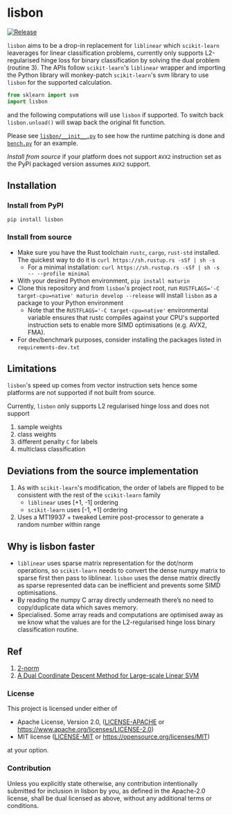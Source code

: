 # lisbon

[![Release](https://github.com/arabesqueai/lisbon/actions/workflows/release.yml/badge.svg)](https://pypi.org/project/lisbon/)

`lisbon` aims to be a drop-in replacement for `liblinear` which `scikit-learn` leaverages for linear classification problems, currently only supports L2-regularised hinge loss for binary classification by solving the dual problem (routine 3). The APIs follow `scikit-learn`'s `liblinear` wrapper and importing the Python library will monkey-patch `scikit-learn`'s svm library to use `lisbon` for the supported calculation.

```python
from sklearn import svm
import lisbon
```

and the following computations will use `lisbon` if supported. To switch back `lisbon.unload()` will swap back the original fit function.

Please see [`lisbon/__init__.py`](lisbon/__init__.py) to see how the runtime patching is done and [`bench.py`](bench.py) for an example.

_Install from source_ if your platform does not support `AVX2` instruction set as the PyPI packaged version assumes `AVX2` support.

## Installation

### Install from PyPI

`pip install lisbon`

### Install from source

- Make sure you have the Rust toolchain `rustc`, `cargo`, `rust-std` installed. The quickest way to do it is `curl https://sh.rustup.rs -sSf | sh -s`
  - For a minimal installation: `curl https://sh.rustup.rs -sSf | sh -s -- --profile minimal`
- With your desired Python environment, `pip install maturin`
- Clone this repository and from `lisbon`'s project root, run `RUSTFLAGS='-C target-cpu=native' maturin develop --release` will install `lisbon` as a package to your Python environment
  - Note that the `RUSTFLAGS='-C target-cpu=native'` environmental variable ensures that rustc compiles against your CPU's supported instruction sets to enable more SIMD optimisations (e.g. AVX2, FMA).
- For dev/benchmark purposes, consider installing the packages listed in `requirements-dev.txt`

## Limitations

`lisbon`'s speed up comes from vector instruction sets hence some platforms are not supported if not built from source.

Currently, `lisbon` only supports L2 regularised hinge loss and does not support

1. sample weights
2. class weights
3. different penalty `C` for labels
4. multiclass classification

## Deviations from the source implementation

1. As with `scikit-learn`'s modification, the order of labels are flipped to be consistent with the rest of the `scikit-learn` family
   - `liblinear` uses [+1, -1] ordering
   - `scikit-learn` uses [-1, +1] ordering
2. Uses a MT19937 + tweaked Lemire post-processor to generate a random number within range

## Why is lisbon faster

- `liblinear` uses sparse matrix representation for the dot/norm operations, so `scikit-learn` needs to convert the dense numpy matrix to sparse first then pass to liblinear. `lisbon` uses the dense matrix directly as sparse represented data can be inefficient and prevents some SIMD optimisations.
- By reading the numpy C array directly underneath there’s no need to copy/duplicate data which saves memory.
- Specialised. Some array reads and computations are optimised away as we know what the values are for the L2-regularised hinge loss binary classification routine.

## Ref

1. [2-norm](https://dl.acm.org/doi/pdf/10.1145/3061665)
2. [A Dual Coordinate Descent Method for Large-scale Linear SVM](https://www.csie.ntu.edu.tw/~cjlin/papers/cddual.pdf)

### License

This project is licensed under either of

- Apache License, Version 2.0, ([LICENSE-APACHE](LICENSE-APACHE) or
  https://www.apache.org/licenses/LICENSE-2.0)
- MIT license ([LICENSE-MIT](LICENSE-MIT) or
  https://opensource.org/licenses/MIT)

at your option.

### Contribution

Unless you explicitly state otherwise, any contribution intentionally submitted
for inclusion in lisbon by you, as defined in the Apache-2.0 license, shall be
dual licensed as above, without any additional terms or conditions.
